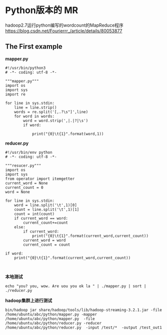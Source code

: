 #  Python版本的 MR 
 
hadoop2.7运行python编写的wordcount的MapReduce程序   
https://blog.csdn.net/Fourierrr_/article/details/80053877   

##  The First example 

**mapper.py**


```
#!/usr/bin/python3
# -*- coding: utf-8 -*-

"""mapper.py"""
import os
import sys
import re

for line in sys.stdin:
	line = line.strip()
	words = re.split('[,.?\s"]',line)
	for word in words:
		word = word.strip(',|.|?|\s')
		if word:

			print("{0}\t{1}".format(word,1))

```

**reducer.py**

```
#!/usr/bin/env python
# -*- coding: utf-8 -*-

"""resucer.py"""
import os
import sys
from operator import itemgetter
current_word = None
current_count = 0
word = None

for line in sys.stdin:
	word = line.split('\t',1)[0]
	count = line.split('\t',1)[1]
	count = int(count)
	if current_word == word:
		current_count+=count
	else:
		if current_word:
			print("{0}\t{1}".format(current_word,current_count))
		current_word = word
		current_count = count

if word:
	print("{0}\t{1}".format(current_word,current_count))



```

**本地测试**
```
echo "you? you, wow. Are uou you ok la " | ./mapper.py | sort |  ./reducer.py
```


**hadoop集群上进行测试**
```
bin/hadoop jar share/hadoop/tools/lib/hadoop-streaming-3.2.1.jar -file /home/ubuntu/abc/python/mapper.py -mapper /home/ubuntu/abc/python/mapper.py  -file /home/ubuntu/abc/python/reducer.py -reducer /home/ubuntu/abc/python/reducer.py  -input /test/*  -output /test_out1
```



